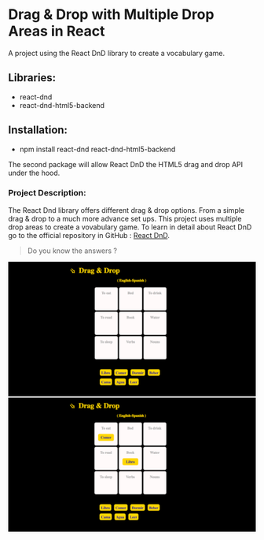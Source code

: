 # Drag & Drop with Multiple Drop Areas in React
A project using the React DnD library to create a vocabulary game.

## Libraries:
 - react-dnd
 - react-dnd-html5-backend

## Installation:
  - npm install react-dnd react-dnd-html5-backend

  The second package will allow React DnD the HTML5 drag and drop API under the hood.

 ### Project Description:
 The React Dnd library offers different drag & drop options. From a simple drag & drop to a much more advance set ups. This project uses multiple drop areas to create a vovabulary game.
 To learn in detail about React DnD go to the official repository in GitHub : [React DnD]( https://react-dnd.github.io/react-dnd/about).
 
> Do you know the answers ?

![DnD example in React before drag](https://github.com/kobikibu/react-dnd-multiple-drops/blob/main/public/step1.png)
![DnD example in React after drop](https://github.com/kobikibu/react-dnd-multiple-drops/blob/main/public/step2.png)

